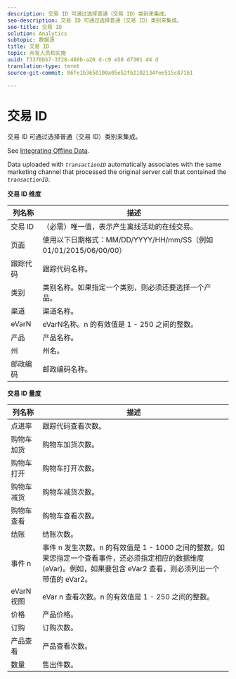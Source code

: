 ```yaml
---
description: 交易 ID 可通过选择普通（交易 ID）类别来集成。
seo-description: 交易 ID 可通过选择普通（交易 ID）类别来集成。
seo-title: 交易 ID
solution: Analytics
subtopic: 数据源
title: 交易 ID
topic: 开发人员和实施
uuid: f3370bb7-3f28-460b-a20 d-c9 e58 d7301 d4 d
translation-type: tm+mt
source-git-commit: 86fe1b3650100a05e52fb2102134fee515c871b1

---
```



# 交易 ID

交易 ID 可通过选择普通（交易 ID）类别来集成。

See [Integrating Offline Data](../../../import/c-data-sources/datasrc-integrating-offline-data.md#concept_B5C576220F1548B5A3A57112AA3960C6).

Data uploaded with *`transactionID`* automatically associates with the same marketing channel that processed the original server call that contained the *`transactionID`*.

**交易 ID 维度**

| 列名称 | 描述 |
|--- |--- |
| 交易 ID | （必需）唯一值，表示产生离线活动的在线交易。 |
| 页面 | 使用以下日期格式：MM/DD/YYYY/HH/mm/SS（例如 01/01/2015/06/00/00） |
| 跟踪代码 | 跟踪代码名称。 |
| 类别 | 类别名称。如果指定一个类别，则必须还要选择一个产品。 |
| 渠道 | 渠道名称。 |
| eVarN | eVarN名称。n 的有效值是 1 - 250 之间的整数。 |
| 产品 | 产品名称。 |
| 州 | 州名。 |
| 邮政编码 | 邮政编码名称。 |

<p class="head"> <b>交易 ID 量度</b> </p>



| 列名称 | 描述 |
|--- |--- |
| 点进率 | 跟踪代码查看次数。 |
| 购物车加货 | 购物车加货次数。 |
| 购物车打开 | 购物车打开次数。 |
| 购物车减货 | 购物车减货次数。 |
| 购物车查看 | 购物车查看次数。 |
| 结账 | 结账次数。 |
| 事件 n | 事件 n 发生次数。n 的有效值是 1 - 1000 之间的整数。如果您指定一个查看事件，还必须指定相应的数据维度 (eVar)。例如，如果要包含 eVar2 查看，则必须列出一个带值的 eVar2。 |
| eVarN视图 | eVar n 查看次数。n 的有效值是 1 - 250 之间的整数。 |
| 价格 | 产品价格。 |
| 订购 | 订购次数。 |
| 产品查看 | 产品查看次数。 |
| 数量 | 售出件数。 |